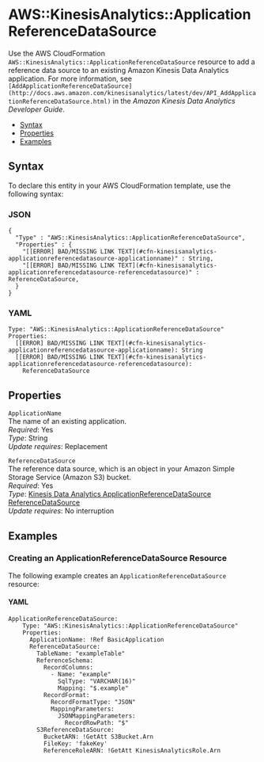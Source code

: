 # AWS::KinesisAnalytics::ApplicationReferenceDataSource<a name="aws-resource-kinesisanalytics-applicationreferencedatasource"></a>

Use the AWS CloudFormation `AWS::KinesisAnalytics::ApplicationReferenceDataSource` resource to add a reference data source to an existing Amazon Kinesis Data Analytics application\. For more information, see `[AddApplicationReferenceDataSource](http://docs.aws.amazon.com/kinesisanalytics/latest/dev/API_AddApplicationReferenceDataSource.html)` in the *Amazon Kinesis Data Analytics Developer Guide*\. 


+ [Syntax](#aws-resource-kinesisanalytics-applicationreferencedatasource-syntax)
+ [Properties](#aws-resource-kinesisanalytics-applicationreferencedatasource-properties)
+ [Examples](#aws-resource-kinesisanalytics-applicationreferencedatasource-examples)

## Syntax<a name="aws-resource-kinesisanalytics-applicationreferencedatasource-syntax"></a>

To declare this entity in your AWS CloudFormation template, use the following syntax:

### JSON<a name="aws-resource-kinesisanalytics-applicationreferencedatasource-syntax.json"></a>

```
{
  "Type" : "AWS::KinesisAnalytics::ApplicationReferenceDataSource",
  "Properties" : {
    "[[ERROR] BAD/MISSING LINK TEXT](#cfn-kinesisanalytics-applicationreferencedatasource-applicationname)" : String,
    "[[ERROR] BAD/MISSING LINK TEXT](#cfn-kinesisanalytics-applicationreferencedatasource-referencedatasource)" : ReferenceDataSource,
  }
}
```

### YAML<a name="aws-resource-kinesisanalytics-applicationreferencedatasource-syntax.yaml"></a>

```
Type: "AWS::KinesisAnalytics::ApplicationReferenceDataSource"
Properties:
  [[ERROR] BAD/MISSING LINK TEXT](#cfn-kinesisanalytics-applicationreferencedatasource-applicationname): String
  [[ERROR] BAD/MISSING LINK TEXT](#cfn-kinesisanalytics-applicationreferencedatasource-referencedatasource): 
    ReferenceDataSource
```

## Properties<a name="aws-resource-kinesisanalytics-applicationreferencedatasource-properties"></a>

`ApplicationName`  
The name of an existing application\.  
 *Required*: Yes  
 *Type*: String  
 *Update requires*: Replacement 

`ReferenceDataSource`  
The reference data source, which is an object in your Amazon Simple Storage Service \(Amazon S3\) bucket\.   
 *Required*: Yes  
 *Type*: [Kinesis Data Analytics ApplicationReferenceDataSource ReferenceDataSource](aws-properties-kinesisanalytics-applicationreferencedatasource-referencedatasource.md)  
 *Update requires*: No interruption 

## Examples<a name="aws-resource-kinesisanalytics-applicationreferencedatasource-examples"></a>

### Creating an ApplicationReferenceDataSource Resource<a name="aws-resource-kinesisanalytics-applicationreferencedatasource-examples-create"></a>

The following example creates an `ApplicationReferenceDataSource` resource:

#### YAML<a name="aws-resource-kinesisanalytics-applicationreferencedatasource-example1.yaml"></a>

```
ApplicationReferenceDataSource:
    Type: "AWS::KinesisAnalytics::ApplicationReferenceDataSource"
    Properties:
      ApplicationName: !Ref BasicApplication
      ReferenceDataSource:
        TableName: "exampleTable"
        ReferenceSchema:
          RecordColumns:
            - Name: "example"
              SqlType: "VARCHAR(16)"
              Mapping: "$.example"
          RecordFormat:
            RecordFormatType: "JSON"
            MappingParameters:
              JSONMappingParameters:
                RecordRowPath: "$"
        S3ReferenceDataSource:
          BucketARN: !GetAtt S3Bucket.Arn
          FileKey: 'fakeKey'
          ReferenceRoleARN: !GetAtt KinesisAnalyticsRole.Arn
```